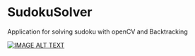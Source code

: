 # SudokuSolver

Application for solving sudoku with openCV and Backtracking

[![IMAGE ALT TEXT](http://img.youtube.com/vi/AIv4xzarjlU/0.jpg)](http://www.youtube.com/watch?v=AIv4xzarjlU "SudoEye")
